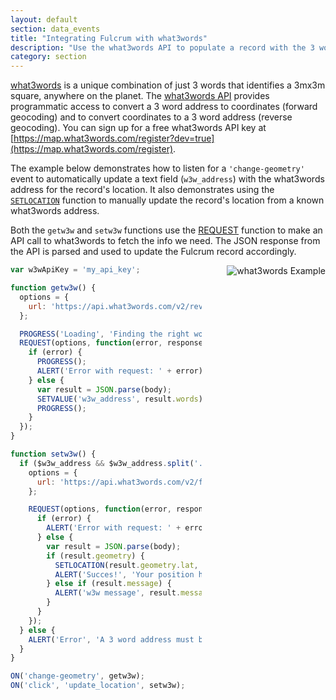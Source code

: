 ```yaml
---
layout: default
section: data_events
title: "Integrating Fulcrum with what3words"
description: "Use the what3words API to populate a record with the 3 word representation of its location or update its location from a known 3 word address."
category: section
---
```


[what3words](http://what3words.com/) is a unique combination of just 3 words that identifies a 3mx3m square, anywhere on the planet. The [what3words API](https://docs.what3words.com/api/v2/) provides programmatic access to convert a 3 word address to coordinates (forward geocoding) and to convert coordinates to a 3 word address (reverse geocoding). You can sign up for a free what3words API key at [https://map.what3words.com/register?dev=true](https://map.what3words.com/register).

The example below demonstrates how to listen for a `'change-geometry'` event to automatically update a text field (`w3w_address`) with the what3words address for the record's location. It also demonstrates using the [`SETLOCATION`](/data-events/reference/setlocation/) function to manually update the record's location from a known what3words address.

Both the `getw3w` and `setw3w` functions use the [REQUEST](/data-events/reference/request) function to make an API call to what3words to fetch the info we need. The JSON response from the API is parsed and used to update the Fulcrum record accordingly.

<img src="../media/fulcrum-w3w-integration.gif" alt="what3words Example" style="float: right; margin-left: 40px;" />

```js
var w3wApiKey = 'my_api_key';

function getw3w() {
  options = {
    url: 'https://api.what3words.com/v2/reverse?key=' + w3wApiKey + '&coords=' + LATITUDE() + ',' + LONGITUDE()
  };

  PROGRESS('Loading', 'Finding the right words...');
  REQUEST(options, function(error, response, body) {
    if (error) {
      PROGRESS();
      ALERT('Error with request: ' + error);
    } else {
      var result = JSON.parse(body);
      SETVALUE('w3w_address', result.words);
      PROGRESS();
    }
  });
}

function setw3w() {
  if ($w3w_address && $w3w_address.split('.') && $w3w_address.split('.').length == 3) {
    options = {
      url: 'https://api.what3words.com/v2/forward?key=' + w3wApiKey + '&addr=' + $w3w_address
    };

    REQUEST(options, function(error, response, body) {
      if (error) {
        ALERT('Error with request: ' + error);
      } else {
        var result = JSON.parse(body);
        if (result.geometry) {
          SETLOCATION(result.geometry.lat, result.geometry.lng);
          ALERT('Succes!', 'Your position has been updated to: ' + result.geometry.lat + ', ' + result.geometry.lng);
        } else if (result.message) {
          ALERT('w3w message', result.message);
        }
      }
    });
  } else {
    ALERT('Error', 'A 3 word address must be provided in the following format: index.home.raft');
  }
}

ON('change-geometry', getw3w);
ON('click', 'update_location', setw3w);
```
